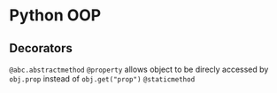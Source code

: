 # Python OOP
## Decorators
`@abc.abstractmethod`
`@property` allows object to be direcly accessed by `obj.prop` instead of `obj.get("prop")`
`@staticmethod`